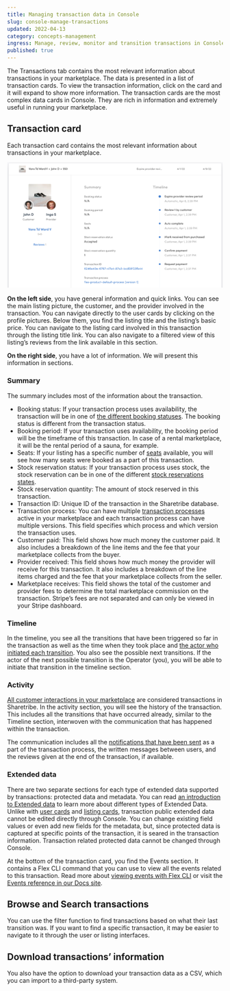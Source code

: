 ```yaml
---
title: Managing transaction data in Console
slug: console-manage-transactions
updated: 2022-04-13
category: concepts-management
ingress: Manage, review, monitor and transition transactions in Console
published: true
---
```


The Transactions tab contains the most relevant information about
transactions in your marketplace. The data is presented in a list of
transaction cards. To view the transaction information, click on the
card and it will expand to show more information. The transaction cards
are the most complex data cards in Console. They are rich in information
and extremely useful in running your marketplace.

## Transaction card

Each transaction card contains the most relevant information about
transactions in your marketplace.

![Transaction card](./transaction-card.png)

**On the left side**, you have general information and quick links. You
can see the main listing picture, the customer, and the provider
involved in the transaction. You can navigate directly to the user cards
by clicking on the profile pictures. Below them, you find the listing
title and the listing’s basic price. You can navigate to the listing
card involved in this transaction through the listing title link. You
can also navigate to a filtered view of this listing’s reviews from the
link available in this section.

**On the right side**, you have a lot of information. We will present
this information in sections.

### Summary

The summary includes most of the information about the transaction.

- Booking status: If your transaction process uses availability, the
  transaction will be in one of
  [the different booking statuses](/references/transaction-process-actions/#bookings).
  The booking status is different from the transaction status.
- Booking period: If your transaction uses availability, the booking
  period will be the timeframe of this transaction. In case of a rental
  marketplace, it will be the rental period of a sauna, for example.
- Seats: If your listing has a specific number of
  [seats](/references/availability/#seats) available, you will see how
  many seats were booked as a part of this transaction.
- Stock reservation status: If your transaction process uses stock, the
  stock reservation can be in one of the different
  [stock reservations states](/references/stock/#stock-reservation-states).
- Stock reservation quantity: The amount of stock reserved in this
  transaction.
- Transaction ID: Unique ID of the transaction in the Sharetribe
  database.
- Transaction process: You can have multiple
  [transaction processes](/concepts/transaction-process/) active in your
  marketplace and each transaction process can have multiple versions.
  This field specifies which process and which version the transaction
  uses.
- Customer paid: This field shows how much money the customer paid. It
  also includes a breakdown of the line items and the fee that your
  marketplace collects from the buyer.
- Provider received: This field shows how much money the provider will
  receive for this transaction. It also includes a breakdown of the line
  items charged and the fee that your marketplace collects from the
  seller.
- Marketplace receives: This field shows the total of the customer and
  provider fees to determine the total marketplace commission on the
  transaction. Stripe’s fees are not separated and can only be viewed in
  your Stripe dashboard.

### Timeline

In the timeline, you see all the transitions that have been triggered so
far in the transaction as well as the time when they took place and
[the actor who initiated each transition](/concepts/transaction-process/#transitions).
You also see the possible next transitions. If the actor of the next
possible transition is the Operator (you), you will be able to initiate
that transition in the timeline section.

### Activity

[All customer interactions in your marketplace](/concepts/transaction-process/#users-interact-through-transactions)
are considered transactions in Sharetribe. In the activity section, you
will see the history of the transaction. This includes all the
transitions that have occurred already, similar to the Timeline section,
interwoven with the communication that has happened within the
transaction.

The communication includes all the
[notifications that have been sent](/references/transaction-process-format/#notifications)
as a part of the transaction process, the written messages between
users, and the reviews given at the end of the transaction, if
available.

### Extended data

There are two separate sections for each type of extended data supported
by transactions: protected data and metadata. You can read
[an introduction to Extended data](/concepts/extended-data-introduction/)
to learn more about different types of Extended Data. Unlike with
[user cards](/concepts/console-manage-users/) and
[listing cards](/concepts/console-manage-listings/), transaction public
extended data cannot be edited directly through Console. You can change
existing field values or even add new fields for the metadata, but,
since protected data is captured at specific points of the transaction,
it is seared in the transaction information. Transaction related
protected data cannot be changed through Console.

At the bottom of the transaction card, you find the Events section. It
contains a Flex CLI command that you can use to view all the events
related to this transaction. Read more about
[viewing events with Flex CLI](/how-to/view-events-with-flex-cli/) or
visit the [Events reference in our Docs site](/references/events/).

## Browse and Search transactions

You can use the filter function to find transactions based on what their
last transition was. If you want to find a specific transaction, it may
be easier to navigate to it through the user or listing interfaces.

## Download transactions’ information

You also have the option to download your transaction data as a CSV,
which you can import to a third-party system.
